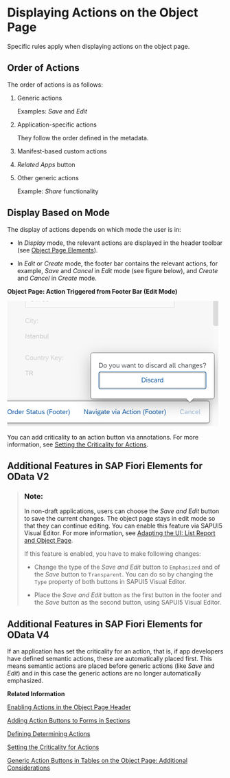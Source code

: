 <!-- loiof65e8b196335457cbfc891418ec25cfd -->

# Displaying Actions on the Object Page

Specific rules apply when displaying actions on the object page.



## Order of Actions

The order of actions is as follows:

1.  Generic actions

    Examples: *Save* and *Edit*

2.  Application-specific actions

    They follow the order defined in the metadata.

3.  Manifest-based custom actions

4.  *Related Apps* button

5.  Other generic actions

    Example: *Share* functionality




## Display Based on Mode

The display of actions depends on which mode the user is in:

-   In *Display* mode, the relevant actions are displayed in the header toolbar \(see [Object Page Elements](object-page-elements-645e27a.md)\).

-   In *Edit* or *Create* mode, the footer bar contains the relevant actions, for example, *Save* and *Cancel* in *Edit* mode \(see figure below\), and *Create* and *Cancel* in *Create* mode.


   
  
**Object Page: Action Triggered from Footer Bar \(Edit Mode\)**

 ![](images/Object_Page_Footer_Bar_Edit_Mode_2c8767f.png "Object Page: Action Triggered from Footer Bar (Edit Mode)") 

You can add criticality to an action button via annotations. For more information, see [Setting the Criticality for Actions](setting-the-criticality-for-actions-12f2ba2.md).



<a name="loiof65e8b196335457cbfc891418ec25cfd__section_igr_pyx_qmb"/>

## Additional Features in SAP Fiori Elements for OData V2

> ### Note:  
> In non-draft applications, users can choose the *Save and Edit* button to save the current changes. The object page stays in edit mode so that they can continue editing. You can enable this feature via SAPUI5 Visual Editor. For more information, see [Adapting the UI: List Report and Object Page](adapting-the-ui-list-report-and-object-page-0d2f1a9.md).
> 
> If this feature is enabled, you have to make following changes:
> 
> -   Change the type of the *Save and Edit* button to `Emphasized` and of the *Save* button to `Transparent`. You can do so by changing the `Type` property of both buttons in SAPUI5 Visual Editor.
> 
> -   Place the *Save and Edit* button as the first button in the footer and the *Save* button as the second button, using SAPUI5 Visual Editor.



<a name="loiof65e8b196335457cbfc891418ec25cfd__section_ayc_fnz_qsb"/>

## Additional Features in SAP Fiori Elements for OData V4

If an application has set the criticality for an action, that is, if app developers have defined semantic actions, these are automatically placed first. This means semantic actions are placed before generic actions \(like *Save* and *Edit*\) and in this case the generic actions are no longer automatically emphasized.

**Related Information**  


[Enabling Actions in the Object Page Header](enabling-actions-in-the-object-page-header-5fe4396.md "You can enable generic actions in your object header.")

[Adding Action Buttons to Forms in Sections](adding-action-buttons-to-forms-in-sections-e64efda.md "You can add action buttons to the forms contained in sections. These forms are indicated by com.sap.vocabularies.UI.v1.FieldGroup. A form action button is then displayed in the toolbar of the object page section that contains the form.")

[Defining Determining Actions](defining-determining-actions-1743323.md "You can add a determining action button to the footer of the object page.")

[Setting the Criticality for Actions](setting-the-criticality-for-actions-12f2ba2.md "You can add criticality to an action button via annotations.")

[Generic Action Buttons in Tables on the Object Page: Additional Considerations](generic-action-buttons-in-tables-on-the-object-page-additional-considerations-d27ae99.md "You can use annotations to enable generic actions in tables on the object page.")

